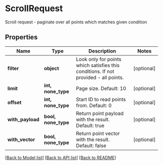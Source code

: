 # ScrollRequest

Scroll request - paginate over all points which matches given condition
## Properties
Name | Type | Description | Notes
------------ | ------------- | ------------- | -------------
**filter** | **object** | Look only for points which satisfies this conditions. If not provided - all points. | [optional] 
**limit** | **int, none_type** | Page size. Default: 10 | [optional] 
**offset** | **int, none_type** | Start ID to read points from. Default: 0 | [optional] 
**with_payload** | **bool, none_type** | Return point payload with the result. Default: true | [optional] 
**with_vector** | **bool, none_type** | Return point vector with the result. Default: false | [optional] 

[[Back to Model list]](../README.md#documentation-for-models) [[Back to API list]](../README.md#documentation-for-api-endpoints) [[Back to README]](../README.md)



